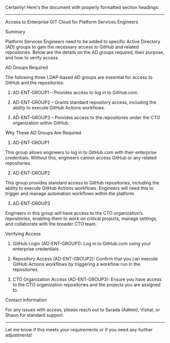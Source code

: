 Certainly! Here's the document with properly formatted section headings:


---

Access to Enterprise GIT Cloud for Platform Services Engineers

Summary

Platform Services Engineers need to be added to specific Active Directory (AD) groups to gain the necessary access to GitHub and related repositories. Below are the details on the AD groups required, their purpose, and how to verify access.

AD Groups Required

The following three LDAP-based AD groups are essential for access to GitHub and the repositories:

1. AD-ENT-GROUP1 – Provides access to log in to GitHub.com.


2. AD-ENT-GROUP2 – Grants standard repository access, including the ability to execute GitHub Actions workflows.


3. AD-ENT-GROUP3 – Provides access to the repositories under the CTO organization within GitHub.



Why These AD Groups Are Required

1. AD-ENT-GROUP1

This group allows engineers to log in to GitHub.com with their enterprise credentials. Without this, engineers cannot access GitHub or any related repositories.

2. AD-ENT-GROUP2

This group provides standard access to GitHub repositories, including the ability to execute GitHub Actions workflows. Engineers will need this to trigger and manage automation workflows within the platform.

3. AD-ENT-GROUP3

Engineers in this group will have access to the CTO organization’s repositories, enabling them to work on critical projects, manage settings, and collaborate with the broader CTO team.

Verifying Access

1. GitHub Login (AD-ENT-GROUP1): Log in to GitHub.com using your enterprise credentials.


2. Repository Access (AD-ENT-GROUP2): Confirm that you can execute GitHub Actions workflows by triggering a workflow run in the repositories.


3. CTO Organization Access (AD-ENT-GROUP3): Ensure you have access to the CTO organization repositories and the projects you are assigned to.



Contact Information

For any issues with access, please reach out to Sarada (Admin), Vishal, or Shaun for standard support.


---

Let me know if this meets your requirements or if you need any further adjustments!


